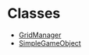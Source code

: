 # Classes

- [GridManager](/Classes/GridManager.md)
- [SimpleGameObject](/Classes/SimpleGameObject.md)
